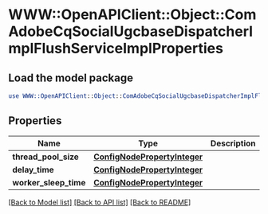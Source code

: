 # WWW::OpenAPIClient::Object::ComAdobeCqSocialUgcbaseDispatcherImplFlushServiceImplProperties

## Load the model package
```perl
use WWW::OpenAPIClient::Object::ComAdobeCqSocialUgcbaseDispatcherImplFlushServiceImplProperties;
```

## Properties
Name | Type | Description | Notes
------------ | ------------- | ------------- | -------------
**thread_pool_size** | [**ConfigNodePropertyInteger**](ConfigNodePropertyInteger.md) |  | [optional] 
**delay_time** | [**ConfigNodePropertyInteger**](ConfigNodePropertyInteger.md) |  | [optional] 
**worker_sleep_time** | [**ConfigNodePropertyInteger**](ConfigNodePropertyInteger.md) |  | [optional] 

[[Back to Model list]](../README.md#documentation-for-models) [[Back to API list]](../README.md#documentation-for-api-endpoints) [[Back to README]](../README.md)


